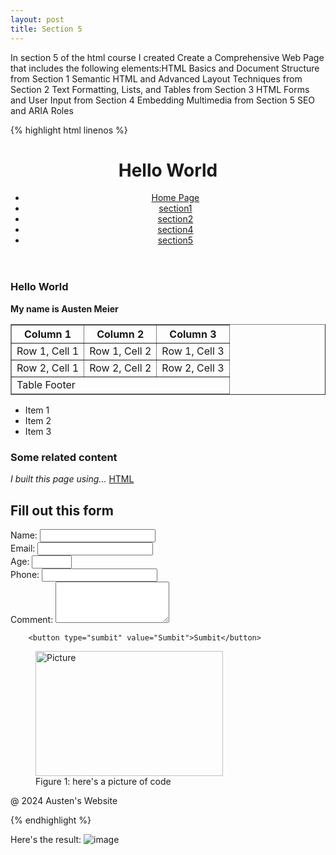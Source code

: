 ```yaml
---
layout: post
title: Section 5
---
```


In section 5 of the html course I created Create a Comprehensive Web Page that includes the following elements:HTML Basics and Document Structure from Section 1
Semantic HTML and Advanced Layout Techniques from Section 2
Text Formatting, Lists, and Tables from Section 3
HTML Forms and User Input from Section 4
Embedding Multimedia from Section 5
SEO and ARIA Roles

{% highlight html linenos %}

<!DOCTYPE html>
<html>
<head>
   <title>Hello World</title>
   <meta name="description" content="This is a Comprehensive web page"/>
   <meta name = "keywords" content="HTML Basics and Document Structure, Semantic HTML and Advanced Layout Techniques, Text Formatting, Lists, and Tables,
   HTML Forms and User, Embedding Multimedia, SEO and ARIA Roles"/>
</head>
<body>
   <header role="banner">
       <h1>Hello World</h1>
       <nav role="navigation">
           <ul>
               <li><a href="index.html">Home Page</a>
               <li><a href="section1.html">section1</a>
               <li><a href="section2.html">section2</a>
               <li><a href="section4.html">section4</a>
               <li><a href="section5.html">section5</a>
           </ul>
       </nav>
   </header>
   <main role="main">
       <section>
           <article>
               <h1>Hello World</h1>
               <strong>My name is Austen Meier</strong>
           </article>
       </section>
       <section>
           <table border="1">
               <thead>
                   <th>Column 1</th>
                   <th>Column 2</th>
                   <th>Column 3</th>
               </thead>
               <tbody>
                   <tr>
                       <td>Row 1, Cell 1</td>
                       <td>Row 1, Cell 2</td>
                       <td>Row 1, Cell 3</td>
                   </tr>
                   <tr>
                       <td>Row 2, Cell 1</td>
                       <td>Row 2, Cell 2</td>
                       <td>Row 2, Cell 3</td>
                   </tr>
               </tbody>
               <tfoot>
                   <tr>
                       <td colspan="3">Table Footer</td>
                   </tr>
               </tfoot>
           </table>
           <ul>
               <li>Item 1</li>
               <li>Item 2</li>
               <li>Item 3</li>
           </ul>
       </section>
       <section>
       <aside>
           <h1>Some related content</h1>
           <em>I built this page using...</em>
           <u>HTML</u>
       </aside>
   </section>
   <section>
       <h2>Fill out this form</h2>
       <Form action="sumbit.php" method="post" id="myForm">
        <label for="name">Name:</label>
        <input type=""text" id=""name" name=""name required /><br />
        <label for="email">Email:</label>
        <input type="email" id="email" name="email" required /><br />
        <label for="Age">Age:</label>
        <input type="number" id="age" name="age" min="16" max="100" required /><br />
        <label for="phone">Phone:</label>
        <input type="tel" id="phone" name="phone" pattern="[0-9]{3}[0-9]{3}[0-9]{4}"  title="please add your area code." required /><br/>
        <label for="comment">Comment:</label>    
        <textarea id="comment" name="comment" rows="4" required></textarea>

        <button type="sumbit" value="Sumbit">Sumbit</button>
   </section>
   <section>
        <figure>
    <img src="Pictures/image.png" alt="Picture" width="300" height="200"/>
            <figcaption>Figure 1: here's a picture of code</figcaption>
        </figure>
   </section>
       <footer role="contentInfo">@ 2024 Austen's Website</footer>
   </main>
</body>

{% endhighlight %}

Here's the result:
![image](https://github.com/AustenMeier/AustenMeier.github.io/assets/170650572/b2fd4a91-e2f6-446c-afbe-8c271ea6ef8f)

